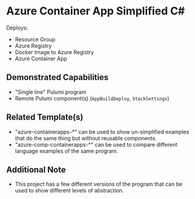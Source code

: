 # Azure Container App Simplified C#

Deploys:
- Resource Group
- Azure Registry
- Docker Image to Azure Registry
- Azure Container App

## Demonstrated Capabilities
- "Single line" Pulumi program
- Remote Pulumi component(s) (`AppBuildDeploy`, `StackSettings`)

## Related Template(s)
- "azure-containerapps-*" can be used to show un-simplified examples that do the same thing but without reusable components.
- "azure-comp-containerapps-*" can be used to compare different language examples of the same program.

## Additional Note
- This project has a few different versions of the program that can be used to show different levels of abstraction.